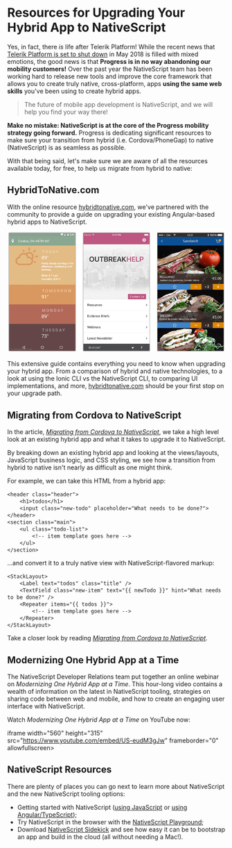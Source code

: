 # Resources for Upgrading Your Hybrid App to NativeScript

Yes, in fact, there *is* life after Telerik Platform! While the recent news that [Telerik Platform is set to shut down](https://www.telerik.com/platform-next-level) in May 2018 is filled with mixed emotions, the good news is that **Progress is in no way abandoning our mobility customers!** Over the past year the NativeScript team has been working hard to release new tools and improve the core framework that allows you to create truly native, cross-platform, apps **using the same web skills** you've been using to create hybrid apps.

> The future of mobile app development is NativeScript, and we will help you find your way there!

**Make no mistake: NativeScript is at the core of the Progress mobility strategy going forward.** Progress is dedicating significant resources to make sure your transition from hybrid (i.e. Cordova/PhoneGap) to native (NativeScript) is as seamless as possible.

With that being said, let's make sure we are aware of all the resources available today, for free, to help us migrate from hybrid to native:

## HybridToNative.com

With the online resource [hybridtonative.com](http://www.hybridtonative.com/), we've partnered with the community to provide a guide on upgrading your existing Angular-based hybrid apps to NativeScript.

![nativescript app showcase](nativescript-showcase.png)

This extensive guide contains everything you need to know when upgrading your hybrid app. From a comparison of hybrid and native technologies, to a look at using the Ionic CLI vs the NativeScript CLI, to comparing UI implementations, and more, [hybridtonative.com](http://www.hybridtonative.com/) should be your first stop on your upgrade path.

## Migrating from Cordova to NativeScript

In the article, [*Migrating from Cordova to NativeScript*](https://developer.telerik.com/content-types/tutorials/migrating-cordova-nativescript/), we take a high level look at an existing hybrid app and what it takes to upgrade it to NativeScript.

By breaking down an existing hybrid app and looking at the views/layouts, JavaScript business logic, and CSS styling, we see how a transition from hybrid to native isn't nearly as difficult as one might think.

For example, we can take this HTML from a hybrid app:

	<header class="header">
	    <h1>todos</h1>
	    <input class="new-todo" placeholder="What needs to be done?">
	</header>
	<section class="main">
	    <ul class="todo-list">
	        <!-- item template goes here -->
	    </ul>
	</section>

...and convert it to a truly native view with NativeScript-flavored markup:

	<StackLayout>
	    <Label text="todos" class="title" />
	    <TextField class="new-item" text="{{ newTodo }}" hint="What needs to be done?" />
	    <Repeater items="{{ todos }}">
	        <!-- item template goes here -->
	    </Repeater>
	</StackLayout>

Take a closer look by reading [*Migrating from Cordova to NativeScript*](https://developer.telerik.com/content-types/tutorials/migrating-cordova-nativescript/).

## Modernizing One Hybrid App at a Time

The NativeScript Developer Relations team put together an online webinar on *Modernizing One Hybrid App at a Time*. This hour-long video contains a wealth of information on the latest in NativeScript tooling, strategies on sharing code between web and mobile, and how to create an engaging user interface with NativeScript.

Watch *Modernizing One Hybrid App at a Time* on YouTube now:

iframe width="560" height="315" src="https://www.youtube.com/embed/US-eudM3gJw" frameborder="0" allowfullscreen></iframe>

## NativeScript Resources

There are plenty of places you can go next to learn more about NativeScript and the new NativeScript tooling options:

- Getting started with NativeScript ([using JavaScript](http://docs.nativescript.org/tutorial/chapter-0) or [using Angular/TypeScript](http://docs.nativescript.org/angular/tutorial/ng-chapter-0));
- Try NativeScript in the browser with the [NativeScript Playground](https://play.nativescript.org/);
- Download [NativeScript Sidekick](https://www.nativescript.org/nativescript-sidekick) and see how easy it can be to bootstrap an app and build in the cloud (all without needing a Mac!).